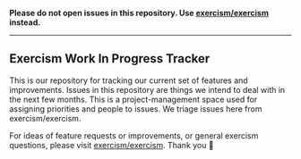 **Please do not open issues in this repository. Use [exercism/exercism](https://github.com/exercism/exercism) instead.**

---

## Exercism Work In Progress Tracker

This is our repository for tracking our current set of features and improvements. Issues in this repository are things we intend to deal with in the next few months. This is a project-management space used for assigning priorities and people to issues. We triage issues here from exercism/exercism.

For ideas of feature requests or improvements, or general exercism questions, please visit [exercism/exercism](https://github.com/exercism/exercism). Thank you :blue_heart:
